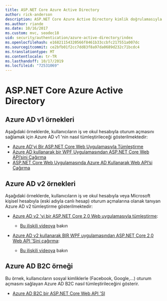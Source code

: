 ```yaml
---
title: ASP.NET Core Azure Active Directory
author: rick-anderson
description: ASP.NET Core Azure Active Directory kimlik doğrulamasıyla ilgili konuları bulun.
ms.author: riande
ms.date: 10/16/2017
ms.custom: mvc, seodec18
uid: security/authentication/azure-active-directory/index
ms.openlocfilehash: e16821154320566f8461b33ccbfc217551a007dc
ms.sourcegitcommit: ce2bfb01f2cc7dd83f8a97da0689d232c71bcdc4
ms.translationtype: MT
ms.contentlocale: tr-TR
ms.lasthandoff: 10/17/2019
ms.locfileid: "72531069"
---
```

# <a name="azure-active-directory-with-aspnet-core"></a>ASP.NET Core Azure Active Directory

## <a name="azure-ad-v1-samples"></a>Azure AD v1 örnekleri

Aşağıdaki örneklerde, kullanıcıların iş ve okul hesabıyla oturum açmasını sağlamak için Azure AD v1 'nin nasıl tümleştirileceği gösterilmektedir:
* [Azure AD’yi Bir ASP.NET Core Web Uygulamasıyla Tümleştirme](https://github.com/Azure-Samples/active-directory-dotnet-webapp-openidconnect-aspnetcore)
* [Azure AD kullanarak bir WPF Uygulamasından ASP.NET Core Web API’sini Çağırma](https://github.com/Azure-Samples/active-directory-dotnet-native-aspnetcore)
* [ASP.NET Core Web Uygulamasında Azure AD Kullanarak Web API’si Çağırma](https://azure.microsoft.com/documentation/samples/active-directory-dotnet-webapp-webapi-openidconnect-aspnetcore/)

## <a name="azure-ad-v2-samples"></a>Azure AD v2 örnekleri

Aşağıdaki örneklerde, kullanıcıların iş ve okul hesabıyla veya Microsoft kişisel hesabıyla (eski adıyla canlı hesap) oturum açmalarına olanak tanıyan Azure AD v2 tümleştirme gösterilmektedir:
* [Azure AD v2 'yi bir ASP.NET Core 2,0 Web uygulamasıyla tümleştirme](https://github.com/Azure-Samples/active-directory-aspnetcore-webapp-openidconnect-v2): 
  * [Bu ilişkili videoya](https://channel9.msdn.com/Events/Build/2018/THR5001) bakın 

* [Azure AD v2 kullanarak BIR WPF uygulamasından ASP.NET Core 2,0 Web API 'Sini çağırma](https://github.com/azure-samples/active-directory-dotnet-native-aspnetcore-v2): 
  * [Bu ilişkili videoya](https://channel9.msdn.com/Events/Build/2018/THR5000) bakın

## <a name="azure-ad-b2c-sample"></a>Azure AD B2C örneği

Bu örnek, kullanıcıların sosyal kimliklerle (Facebook, Google,...) oturum açmasını sağlayan Azure AD B2C nasıl tümleştirileceğini gösterir.
* [Azure AD B2C bir ASP.NET Core Web API 'SI](https://azure.microsoft.com/resources/samples/active-directory-b2c-dotnetcore-webapi/)
